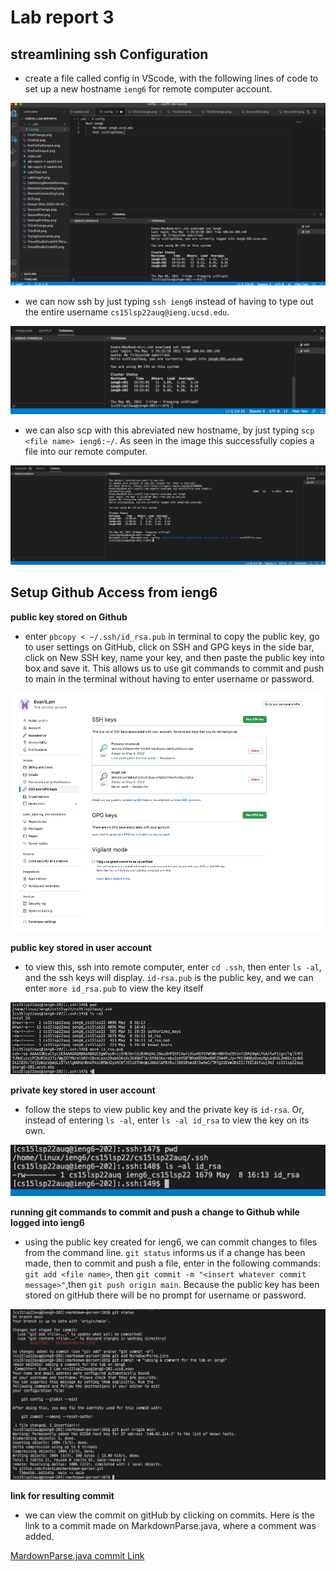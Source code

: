 # Lab report 3
## streamlining ssh Configuration

* create a file called config in VScode, with the following lines of code to set up a new hostname `ieng6` for remote computer account. 

![Image](sshConfig.png)

* we can now ssh by just typing `ssh ieng6` instead of having to type out the entire username `cs15lsp22auq@ieng.ucsd.edu`.

![Image](shhCommand.png)

* we can also scp with this abreviated new hostname, by just typing `scp <file name> ieng6:~/`. As seen in the image this successfully copies a file into our remote computer.

![Image](scpCommand.png)


## Setup Github Access from ieng6

**public key stored on Github**

* enter `pbcopy < ~/.ssh/id_rsa.pub` in terminal to copy the public key, go to user settings on GitHub, click on SSH and GPG keys in the side bar, click on New SSH key, name your key, and then paste the public key into box and save it. This allows us to use git commands to commit and push to main in the terminal without having to enter username or password. 

![Image](GitHubKeys.png)

**public key stored in user account**

* to view this, ssh into remote computer, enter `cd .ssh`, then enter `ls -al`, and the ssh keys will display. `id-rsa.pub` is the public key, and we can enter `more id_rsa.pub` to view the key itself 

![Image](publicKeyUserAccount.png)

**private key stored in user account**

* follow the steps to view public key and the private key is `id-rsa`. Or, instead of entering `ls -al`, enter `ls -al id_rsa` to view the key on its own.

![Image](privateKeyUserAccount.png)

**running git commands to commit and push a change to Github while logged into ieng6**

* using the public key created for ieng6, we can commit changes to files from the command line. `git status` informs us if a change has been made, then to commit and push a file, enter in the following commands: `git add <file name>`, then `git commit -m "<insert whatever commit message>"`,then `git push origin main`. Because the public key has been stored on gitHub there will be no prompt for username or password.

![Image](gitCommandsCommitieng6.png)

**link for resulting commit**

* we can view the commit on gitHub by clicking on commits. Here is the link to a commit made on MarkdownParse.java, where a comment was added.

[MardownParse.java commit Link](https://github.com/Evan1Lam/markdown-parser/commit/b82543af9e48dddc7c064757126b928151bca015)





